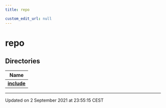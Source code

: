 ```yaml
---
title: repo

custom_edit_url: null
---
```


# repo

## Directories

| Name           |
| -------------- |
| **[include](/autogen/libzt/files/dir_fe343c2a5897961f711deb37663d7822.md#dir-include)**  |






-------------------------------

Updated on  2 September 2021 at 23:55:15 CEST
